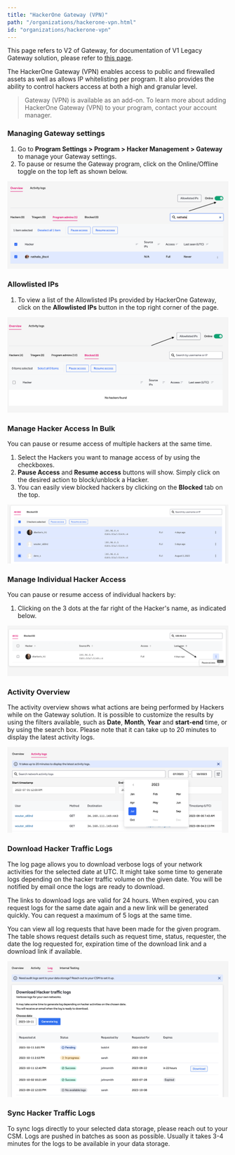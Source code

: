 ```yaml
---
title: "HackerOne Gateway (VPN)"
path: "/organizations/hackerone-vpn.html"
id: "organizations/hackerone-vpn"
---
```


This page refers to V2 of Gateway, for documentation of V1 Legacy Gateway solution, please refer to [this page](https://docs.hackerone.com/organizations/hackerone-vpn-v1.html).

The HackerOne Gateway (VPN) enables access to public and firewalled assets as well as allows IP whitelisting per program. It also provides the ability to control hackers access at both a high and granular level.  

> Gateway (VPN) is available as an add-on. To learn more about adding HackerOne Gateway (VPN) to your program, contact your account manager.

### Managing Gateway settings 

1. Go to **Program Settings > Program > Hacker Management > Gateway** to manage your Gateway settings.
2. To pause or resume the Gateway program, click on the Online/Offline toggle on the top left as shown below.

![gateway_access_toggle](./images/gateway-3.png)

### Allowlisted IPs

1. To view a list of the Allowlisted IPs provided by HackerOne Gateway, click on the **Allowlisted IPs** button in the top right corner of the page.

![gateway_whitelisted_ips](./images/gateway-4.png)

### Manage Hacker Access In Bulk

You can pause or resume access of multiple hackers at the same time.

1. Select the Hackers you want to manage access of by using the checkboxes. 
2. **Pause Access** and **Resume access** buttons will show. Simply click on the desired action to block/unblock a Hacker.
3. You can easily view blocked hackers by clicking on the **Blocked** tab on the top.

![gateway_manage_hacker_access_bulk](./images/gateway-5.png)

### Manage Individual Hacker Access

You can pause or resume access of individual hackers by:

1. Clicking on the 3 dots at the far right of the Hacker's name, as indicated below. 

![gateway_manage_individual_hacker_access](./images/gateway-6.png)

### Activity Overview

The activity overview shows what actions are being performed by Hackers while on the Gateway solution. It is possible to customize the results by using the filters available, such as **Date**, **Month**, **Year** and **start-end** time, or by using the search box.
Please note that it can take up to 20 minutes to display the latest activity logs. 

![gateway_activity_overview](./images/gateway-7.png)

### Download Hacker Traffic Logs

The log page allows you to download verbose logs of your network activities for the selected date at UTC. 
It might take some time to generate logs depending on the hacker traffic volume on the given date.
You will be notified by email once the logs are ready to download. 

The links to download logs are valid for 24 hours. When expired, you can request logs for the same date again and 
a new link will be generated quickly. You can request a maximum of 5 logs at the same time.

You can view all log requests that have been made for the given program. The table shows request details such as 
request time, status, requester, the date the log requested for, expiration time of the download link and 
a download link if available.

![gateway_download_logs](./images/gateway-8.png)

### Sync Hacker Traffic Logs

To sync logs directly to your selected data storage, please reach out to your CSM. Logs are pushed in batches 
as soon as possible. Usually it takes 3-4 minutes for the logs to be available in your data storage.



